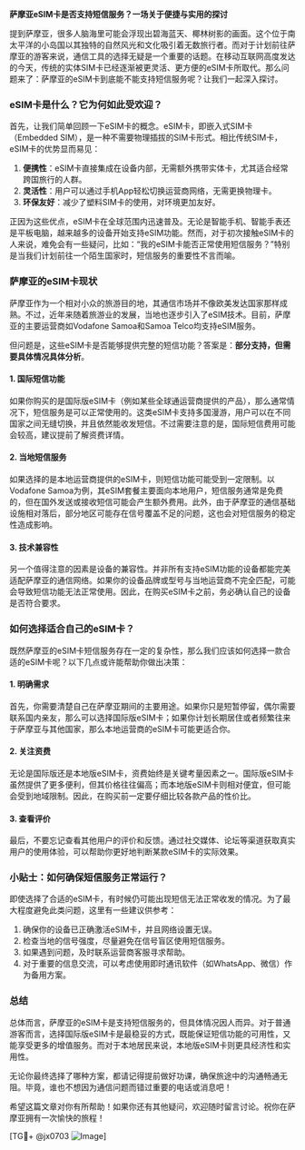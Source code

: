 **萨摩亚eSIM卡是否支持短信服务？一场关于便捷与实用的探讨**

提到萨摩亚，很多人脑海里可能会浮现出碧海蓝天、椰林树影的画面。这个位于南太平洋的小岛国以其独特的自然风光和文化吸引着无数旅行者。而对于计划前往萨摩亚的游客来说，通信工具的选择无疑是一个重要的话题。在移动互联网高度发达的今天，传统的实体SIM卡已经逐渐被更灵活、更方便的eSIM卡所取代。那么问题来了：萨摩亚的eSIM卡到底能不能支持短信服务呢？让我们一起深入探讨。

### eSIM卡是什么？它为何如此受欢迎？

首先，让我们简单回顾一下eSIM卡的概念。eSIM卡，即嵌入式SIM卡（Embedded SIM），是一种不需要物理插拔的SIM卡形式。相比传统SIM卡，eSIM卡的优势显而易见：

1. **便携性**：eSIM卡直接集成在设备内部，无需额外携带实体卡，尤其适合经常跨国旅行的人群。
2. **灵活性**：用户可以通过手机App轻松切换运营商网络，无需更换物理卡。
3. **环保友好**：减少了塑料SIM卡的使用，对环境更加友好。

正因为这些优点，eSIM卡在全球范围内迅速普及。无论是智能手机、智能手表还是平板电脑，越来越多的设备开始支持eSIM功能。然而，对于初次接触eSIM卡的人来说，难免会有一些疑问，比如：“我的eSIM卡能否正常使用短信服务？”特别是当我们计划前往一个陌生国家时，短信服务的重要性不言而喻。

### 萨摩亚的eSIM卡现状

萨摩亚作为一个相对小众的旅游目的地，其通信市场并不像欧美发达国家那样成熟。不过，近年来随着旅游业的发展，当地也逐步引入了eSIM技术。目前，萨摩亚的主要运营商如Vodafone Samoa和Samoa Telco均支持eSIM服务。

但问题是，这些eSIM卡是否能够提供完整的短信功能？答案是：**部分支持，但需要具体情况具体分析**。

#### 1. 国际短信功能
如果你购买的是国际版eSIM卡（例如某些全球通运营商提供的产品），那么通常情况下，短信服务是可以正常使用的。这类eSIM卡支持多国漫游，用户可以在不同国家之间无缝切换，并且依然能收发短信。不过需要注意的是，国际短信费用可能会较高，建议提前了解资费详情。

#### 2. 当地短信服务
如果选择的是本地运营商提供的eSIM卡，则短信功能可能受到一定限制。以Vodafone Samoa为例，其eSIM套餐主要面向本地用户，短信服务通常是免费的，但在国外发送或接收短信可能会产生额外费用。此外，由于萨摩亚的通信基础设施相对落后，部分地区可能存在信号覆盖不足的问题，这也会对短信服务的稳定性造成影响。

#### 3. 技术兼容性
另一个值得注意的因素是设备的兼容性。并非所有支持eSIM功能的设备都能完美适配萨摩亚的通信网络。如果你的设备品牌或型号与当地运营商不完全匹配，可能会导致短信功能无法正常使用。因此，在购买eSIM卡之前，务必确认自己的设备是否符合要求。

### 如何选择适合自己的eSIM卡？

既然萨摩亚的eSIM卡短信服务存在一定的复杂性，那么我们应该如何选择一款合适的eSIM卡呢？以下几点或许能帮助你做出决策：

#### 1. 明确需求
首先，你需要清楚自己在萨摩亚期间的主要用途。如果你只是短暂停留，偶尔需要联系国内亲友，那么可以选择国际版eSIM卡；如果你计划长期居住或者频繁往来于萨摩亚与其他国家，那么本地运营商的eSIM卡可能更适合你。

#### 2. 关注资费
无论是国际版还是本地版eSIM卡，资费始终是关键考量因素之一。国际版eSIM卡虽然提供了更多便利，但其价格往往偏高；而本地版eSIM卡则相对便宜，但可能会受到地域限制。因此，在购买前一定要仔细比较各款产品的性价比。

#### 3. 查看评价
最后，不要忘记查看其他用户的评价和反馈。通过社交媒体、论坛等渠道获取真实用户的使用体验，可以帮助你更好地判断某款eSIM卡的实际效果。

### 小贴士：如何确保短信服务正常运行？

即使选择了合适的eSIM卡，有时候仍可能出现短信无法正常收发的情况。为了最大程度避免此类问题，这里有一些建议供参考：

1. 确保你的设备已正确激活eSIM卡，并且网络设置无误。
2. 检查当地的信号强度，尽量避免在信号盲区使用短信服务。
3. 如果遇到问题，及时联系运营商客服寻求帮助。
4. 对于重要的信息交流，可以考虑使用即时通讯软件（如WhatsApp、微信）作为备用方案。

### 总结

总体而言，萨摩亚的eSIM卡是支持短信服务的，但具体情况因人而异。对于普通游客而言，选择国际版eSIM卡是最稳妥的方式，既能保证短信功能的可用性，又能享受更多的增值服务。而对于本地居民来说，本地版eSIM卡则更具经济性和实用性。

无论你最终选择了哪种方案，都请记得提前做好功课，确保旅途中的沟通畅通无阻。毕竟，谁也不想因为通信问题而错过重要的电话或消息吧！

希望这篇文章对你有所帮助！如果你还有其他疑问，欢迎随时留言讨论。祝你在萨摩亚拥有一次愉快的旅程！

[TG💪+ @jx0703 ![Image](https://github.com/user-attachments/assets/dbca1d08-cadb-493c-b0ec-ad6f7a83f270)]